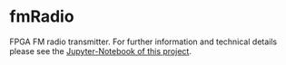 # fmRadio
FPGA FM radio transmitter. For further information and technical details please see the [Jupyter-Notebook of this project](PYNQ/notebook/fmRadio/fmRadio.ipynb).
